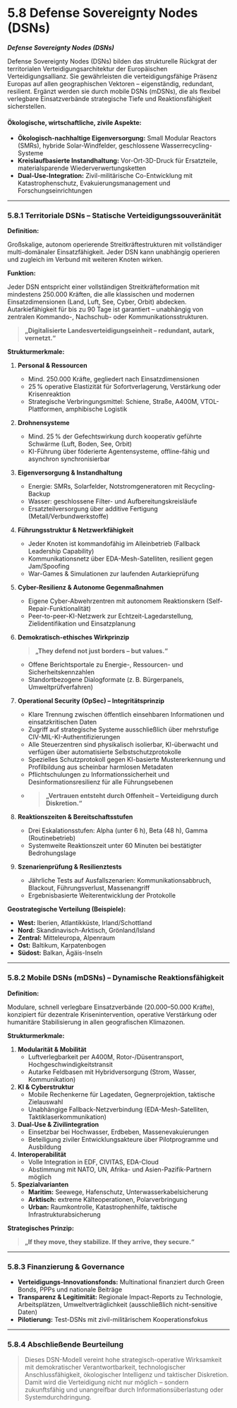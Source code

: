 # 5.8 Defense Sovereignty Nodes (DSNs)

_**Defense Sovereignty Nodes (DSNs)**_

Defense Sovereignty Nodes (DSNs) bilden das strukturelle Rückgrat der territorialen Verteidigungsarchitektur der Europäischen Verteidigungsallianz. Sie gewährleisten die verteidigungsfähige Präsenz Europas auf allen geographischen Vektoren – eigenständig, redundant, resilient. Ergänzt werden sie durch mobile DSNs (mDSNs), die als flexibel verlegbare Einsatzverbände strategische Tiefe und Reaktionsfähigkeit sicherstellen.

#### **Ökologische, wirtschaftliche, zivile Aspekte:**

* **Ökologisch-nachhaltige Eigenversorgung:** Small Modular Reactors (SMRs), hybride Solar-Windfelder, geschlossene Wasserrecycling-Systeme
* **Kreislaufbasierte Instandhaltung:** Vor-Ort-3D-Druck für Ersatzteile, materialsparende Wiederverwertungsketten
* **Dual-Use-Integration:** Zivil-militärische Co-Entwicklung mit Katastrophenschutz, Evakuierungsmanagement und Forschungseinrichtungen

***

### 5.8.1 Territoriale DSNs – Statische Verteidigungssouveränität

**Definition:**

Großskalige, autonom operierende Streitkräftestrukturen mit vollständiger multi-domänaler Einsatzfähigkeit. Jeder DSN kann unabhängig operieren und zugleich im Verbund mit weiteren Knoten wirken.

**Funktion:**

Jeder DSN entspricht einer vollständigen Streitkräfteformation mit mindestens 250.000 Kräften, die alle klassischen und modernen Einsatzdimensionen (Land, Luft, See, Cyber, Orbit) abdecken. Autarkiefähigkeit für bis zu 90 Tage ist garantiert – unabhängig von zentralen Kommando-, Nachschub- oder Kommunikationsstrukturen.

> **„Digitalisierte Landesverteidigungseinheit – redundant, autark, vernetzt.“**

**Strukturmerkmale:**

1. **Personal & Ressourcen**
   * Mind. 250.000 Kräfte, gegliedert nach Einsatzdimensionen
   * 25 % operative Elastizität für Sofortverlagerung, Verstärkung oder Krisenreaktion
   * Strategische Verbringungsmittel: Schiene, Straße, A400M, VTOL-Plattformen, amphibische Logistik
2. **Drohnensysteme**
   * Mind. 25 % der Gefechtswirkung durch kooperativ geführte Schwärme (Luft, Boden, See, Orbit)
   * KI-Führung über föderierte Agentensysteme, offline-fähig und asynchron synchronisierbar
3. **Eigenversorgung & Instandhaltung**
   * Energie: SMRs, Solarfelder, Notstromgeneratoren mit Recycling-Backup
   * Wasser: geschlossene Filter- und Aufbereitungskreisläufe
   * Ersatzteilversorgung über additive Fertigung (Metall/Verbundwerkstoffe)
4. **Führungsstruktur & Netzwerkfähigkeit**
   * Jeder Knoten ist kommandofähig im Alleinbetrieb (Fallback Leadership Capability)
   * Kommunikationsnetz über EDA-Mesh-Satelliten, resilient gegen Jam/Spoofing
   * War-Games & Simulationen zur laufenden Autarkieprüfung
5. **Cyber-Resilienz & Autonome Gegenmaßnahmen**
   * Eigene Cyber-Abwehrzentren mit autonomem Reaktionskern (Self-Repair-Funktionalität)
   * Peer-to-peer-KI-Netzwerk zur Echtzeit-Lagedarstellung, Zielidentifikation und Einsatzplanung
6.  **Demokratisch-ethisches Wirkprinzip**

    > **„They defend not just borders – but values.“**

    * Offene Berichtsportale zu Energie-, Ressourcen- und Sicherheitskennzahlen
    * Standortbezogene Dialogformate (z. B. Bürgerpanels, Umweltprüfverfahren)
7. **Operational Security (OpSec) – Integritätsprinzip**
   * Klare Trennung zwischen öffentlich einsehbaren Informationen und einsatzkritischen Daten
   * Zugriff auf strategische Systeme ausschließlich über mehrstufige CIV-MIL-KI-Authentifizierungen
   * Alle Steuerzentren sind physikalisch isolierbar, KI-überwacht und verfügen über automatisierte Selbstschutzprotokolle
   * Spezielles Schutzprotokoll gegen KI-basierte Mustererkennung und Profilbildung aus scheinbar harmlosen Metadaten
   * Pflichtschulungen zu Informationssicherheit und Desinformationsresilienz für alle Führungsebenen
   * > **„Vertrauen entsteht durch Offenheit – Verteidigung durch Diskretion.“**
8. **Reaktionszeiten & Bereitschaftsstufen**
   * Drei Eskalationsstufen: Alpha (unter 6 h), Beta (48 h), Gamma (Routinebetrieb)
   * Systemweite Reaktionszeit unter 60 Minuten bei bestätigter Bedrohungslage
9. **Szenarienprüfung & Resilienztests**
   * Jährliche Tests auf Ausfallszenarien: Kommunikationsabbruch, Blackout, Führungsverlust, Massenangriff
   * Ergebnisbasierte Weiterentwicklung der Protokolle

**Geostrategische Verteilung (Beispiele):**

* **West:** Iberien, Atlantikküste, Irland/Schottland
* **Nord:** Skandinavisch-Arktisch, Grönland/Island
* **Zentral:** Mitteleuropa, Alpenraum
* **Ost:** Baltikum, Karpatenbogen
* **Südost:** Balkan, Ägäis-Inseln

***

### 5.8.2 Mobile DSNs (mDSNs) – Dynamische Reaktionsfähigkeit

**Definition:**

Modulare, schnell verlegbare Einsatzverbände (20.000–50.000 Kräfte), konzipiert für dezentrale Krisenintervention, operative Verstärkung oder humanitäre Stabilisierung in allen geografischen Klimazonen.

**Strukturmerkmale:**

1. **Modularität & Mobilität**
   * Luftverlegbarkeit per A400M, Rotor-/Düsentransport, Hochgeschwindigkeitstransit
   * Autarke Feldbasen mit Hybridversorgung (Strom, Wasser, Kommunikation)
2. **KI & Cyberstruktur**
   * Mobile Rechenkerne für Lagedaten, Gegnerprojektion, taktische Zielauswahl
   * Unabhängige Fallback-Netzverbindung (EDA-Mesh-Satelliten, Taktiklaserkommunikation)
3. **Dual-Use & Zivilintegration**
   * Einsetzbar bei Hochwasser, Erdbeben, Massenevakuierungen
   * Beteiligung ziviler Entwicklungsakteure über Pilotprogramme und Ausbildung
4. **Interoperabilität**
   * Volle Integration in EDF, CIVITAS, EDA-Cloud
   * Abstimmung mit NATO, UN, Afrika- und Asien-Pazifik-Partnern möglich
5. **Spezialvarianten**
   * **Maritim:** Seewege, Hafenschutz, Unterwasserkabelsicherung
   * **Arktisch:** extreme Kälteoperationen, Polarverbringung
   * **Urban:** Raumkontrolle, Katastrophenhilfe, taktische Infrastrukturabsicherung

**Strategisches Prinzip:**

> **„If they move, they stabilize. If they arrive, they secure.“**

***

### 5.8.3 Finanzierung & Governance

* **Verteidigungs-Innovationsfonds:** Multinational finanziert durch Green Bonds, PPPs und nationale Beiträge
* **Transparenz & Legitimität:** Regionale Impact-Reports zu Technologie, Arbeitsplätzen, Umweltverträglichkeit (ausschließlich nicht-sensitive Daten)
* **Pilotierung:** Test-DSNs mit zivil-militärischem Kooperationsfokus

***

### 5.8.4 Abschließende Beurteilung

> Dieses DSN-Modell vereint hohe strategisch-operative Wirksamkeit mit demokratischer Verantwortbarkeit, technologischer Anschlussfähigkeit, ökologischer Intelligenz und taktischer Diskretion. Damit wird die Verteidigung nicht nur möglich – sondern zukunftsfähig und unangreifbar durch Informationsüberlastung oder Systemdurchdringung.

